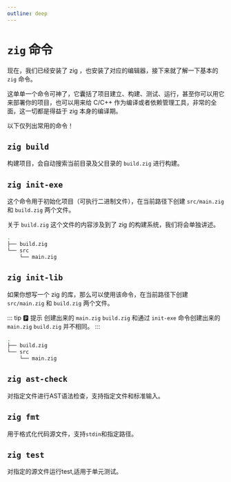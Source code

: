 ```yaml
---
outline: deep
---
```


# `zig` 命令

现在，我们已经安装了 zig ，也安装了对应的编辑器，接下来就了解一下基本的 `zig` 命令。

这单单一个命令可神了，它囊括了项目建立、构建、测试、运行，甚至你可以用它来部署你的项目，也可以用来给 C/C++ 作为编译或者依赖管理工具，非常的全面，这一切都是得益于 zig 本身的编译期。

以下仅列出常用的命令！

## `zig build`

构建项目，会自动搜索当前目录及父目录的 `build.zig` 进行构建。

## `zig init-exe`

这个命令用于初始化项目（可执行二进制文件），在当前路径下创建 `src/main.zig` 和 `build.zig` 两个文件。

关于 `build.zig` 这个文件的内容涉及到了 zig 的构建系统，我们将会单独讲述。

```sh
.
├── build.zig
└── src
    └── main.zig
```

## `zig init-lib`

如果你想写一个 zig 的库，那么可以使用该命令，在当前路径下创建 `src/main.zig` 和 `build.zig` 两个文件。

::: tip 🅿️ 提示
创建出来的 `main.zig` `build.zig` 和通过 `init-exe` 命令创建出来的 `main.zig` `build.zig` 并不相同。
:::

```sh
.
├── build.zig
└── src
    └── main.zig
```

## `zig ast-check`

对指定文件进行AST语法检查，支持指定文件和标准输入。

## `zig fmt`

用于格式化代码源文件，支持`stdin`和指定路径。

## `zig test`

对指定的源文件运行test,适用于单元测试。
